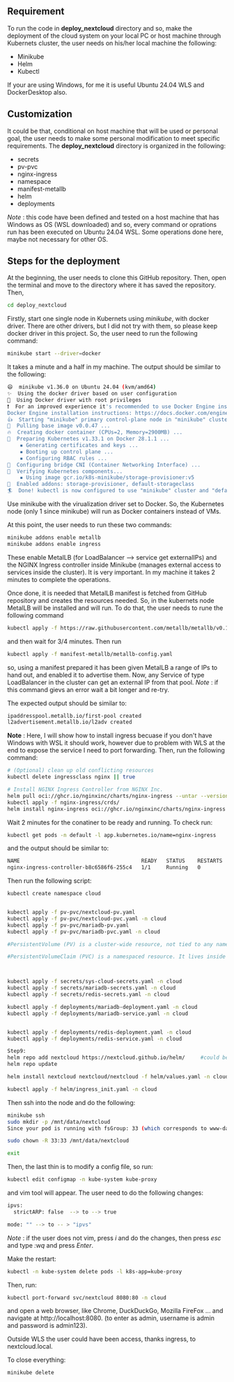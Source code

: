 ## Requirement


To run the code in **deploy_nextcloud** directory and so, make the deployment of the cloud system on your local PC or host machine through Kubernets cluster, the user needs on his/her local machine the following:

* Minikube
* Helm
* Kubectl

If your are using Windows, for me it is useful Ubuntu 24.04 WLS and DockerDesktop also.

## Customization

It could be that, conditional on host machine that will be used or personal goal, the user needs to make some personal modification to meet specific requirements. The **deploy_nextcloud** directory is organized in the following:

* secrets 
* pv-pvc
* nginx-ingress
* namespace
* manifest-metallb
* helm
* deployments

*Note* :  this code have been defined and tested on a host machine that has Windows as OS (WSL downloaded) and so, every command or oprations run has been executed on Ubuntu 24.04 WSL. Some operations done here, maybe not necessary for other OS.

## Steps for the deployment
At the beginning, the user needs to clone this GitHub repository. Then, open the terminal and move to the directory where it has saved the repository. Then, 

```bash
cd deploy_nextcloud
```

Firstly, start one single node in Kubernets using *minikube*, with docker driver. There are other drivers, but I did not try with them, so please keep docker driver in this project. So, the user need to run the following command:
```bash
minikube start --driver=docker
```
It takes a minute and a half in my machine. The output should be similar to the following:
```bash
😄  minikube v1.36.0 on Ubuntu 24.04 (kvm/amd64)
✨  Using the docker driver based on user configuration
📌  Using Docker driver with root privileges
❗  For an improved experience it's recommended to use Docker Engine instead of Docker Desktop.
Docker Engine installation instructions: https://docs.docker.com/engine/install/#server
👍  Starting "minikube" primary control-plane node in "minikube" cluster
🚜  Pulling base image v0.0.47 ...
🔥  Creating docker container (CPUs=2, Memory=2900MB) ...
🐳  Preparing Kubernetes v1.33.1 on Docker 28.1.1 ...
    ▪ Generating certificates and keys ...
    ▪ Booting up control plane ...
    ▪ Configuring RBAC rules ...
🔗  Configuring bridge CNI (Container Networking Interface) ...
🔎  Verifying Kubernetes components...
    ▪ Using image gcr.io/k8s-minikube/storage-provisioner:v5
🌟  Enabled addons: storage-provisioner, default-storageclass
🏄  Done! kubectl is now configured to use "minikube" cluster and "default" namespace by default
```

Use minikube with the virualization driver set to Docker. So, the Kubernetes node (only 1 since minikube) will run as Docker containers instead of VMs.

At this point, the user needs to run these two commands:
```bash
minikube addons enable metallb
minikube addons enable ingress
```

These enable MetalLB (for LoadBalancer --> service get externalIPs) and the NGINX Ingress controller inside Minikube (manages external access to services inside the cluster). It is very important. In my machine it takes 2 minutes to complete the operations.

Once done, it is needed that MetalLB manifest is fetched from GitHub repository and creates the resources needed. So, in the kubernets node MetalLB will be installed and will run. To do that, the user needs to rune the following command

```bash
kubectl apply -f https://raw.githubusercontent.com/metallb/metallb/v0.14.8/config/manifests/metallb-native.yaml
```
and then wait for 3/4 minutes. Then run

```bash
kubectl apply -f manifest-metallb/metallb-config.yaml
```
so, using a manifest prepared it has been given MetalLB a range of IPs to hand out, and enabled it to advertise them. Now, any Service of type LoadBalancer in the cluster can get an external IP from that pool. *Note* : if this command gievs an error wait a bit longer and re-try. 

The expected output should be similar to:
```bash
ipaddresspool.metallb.io/first-pool created
l2advertisement.metallb.io/l2adv created
```

**Note** : Here, I will show how to install ingress becuase if you don't have Windows with WSL it should work, however due to problem with WLS at the end to expose the service I need to port forwarding.
Then, run the following command:
```bash
# (Optional) clean up old conflicting resources
kubectl delete ingressclass nginx || true

# Install NGINX Ingress Controller from NGINX Inc.
helm pull oci://ghcr.io/nginxinc/charts/nginx-ingress --untar --version 0.17.1
kubectl apply -f nginx-ingress/crds/
helm install nginx-ingress oci://ghcr.io/nginxinc/charts/nginx-ingress --version 0.17.1
```


Wait 2 minutes for the conatiner to be ready and running. To check run:

```bash
kubectl get pods -n default -l app.kubernetes.io/name=nginx-ingress
```

and the output should be similar to:

```bash
NAME                                       READY   STATUS    RESTARTS   AGE
nginx-ingress-controller-b8c6586f6-255c4   1/1     Running   0          38s
```

Then run the following script:
```bash
kubectl create namespace cloud


kubectl apply -f pv-pvc/nextcloud-pv.yaml
kubectl apply -f pv-pvc/nextcloud-pvc.yaml -n cloud
kubectl apply -f pv-pvc/mariadb-pv.yaml
kubectl apply -f pv-pvc/mariadb-pvc.yaml -n cloud

#PersistentVolume (PV) is a cluster-wide resource, not tied to any namespace. It represents a piece of storage in the cluster. Because it's a resource shared across the entire cluster, it does not belong to any specific namespace.

#PersistentVolumeClaim (PVC) is a namespaced resource. It lives inside a namespace because it represents a request for storage by a particular workload or application running in that namespace.



kubectl apply -f secrets/sys-cloud-secrets.yaml -n cloud
kubectl apply -f secrets/mariadb-secrets.yaml -n cloud
kubectl apply -f secrets/redis-secrets.yaml -n cloud

kubectl apply -f deployments/mariadb-deployment.yaml -n cloud
kubectl apply -f deployments/mariadb-service.yaml -n cloud


kubectl apply -f deployments/redis-deployment.yaml -n cloud
kubectl apply -f deployments/redis-service.yaml -n cloud

Step9:
helm repo add nextcloud https://nextcloud.github.io/helm/     #could be skipped if already present
helm repo update

helm install nextcloud nextcloud/nextcloud -f helm/values.yaml -n cloud

kubectl apply -f helm/ingress_init.yaml -n cloud
```

Then ssh into the node and do the following:
```bash
minikube ssh
sudo mkdir -p /mnt/data/nextcloud
Since your pod is running with fsGroup: 33 (which corresponds to www-data group), run:

sudo chown -R 33:33 /mnt/data/nextcloud

exit
```

Then, the last thin is to modify a config file, so run:
```bash
kubectl edit configmap -n kube-system kube-proxy
```

and vim tool will appear. The user need to do the following changes:
```bash
ipvs:
  strictARP: false  --> to --> true

mode: "" --> to -- > "ipvs"
```

*Note* : if the user does not vim, press *i* and do the changes, then press *esc* and type *:wq* and press *Enter*.

Make the restart:
```bash
kubectl -n kube-system delete pods -l k8s-app=kube-proxy
```

Then, run:
```bash
kubectl port-forward svc/nextcloud 8080:80 -n cloud
```

and open a web browser, like Chrome, DuckDuckGo, Mozilla FireFox ... and navigate at http://localhost:8080. (to enter as admin, username is admin and password is admin123).

Outside WLS the user could have been access, thanks ingress, to nextcloud.local.

To close everything:
```bash
minikube delete
```